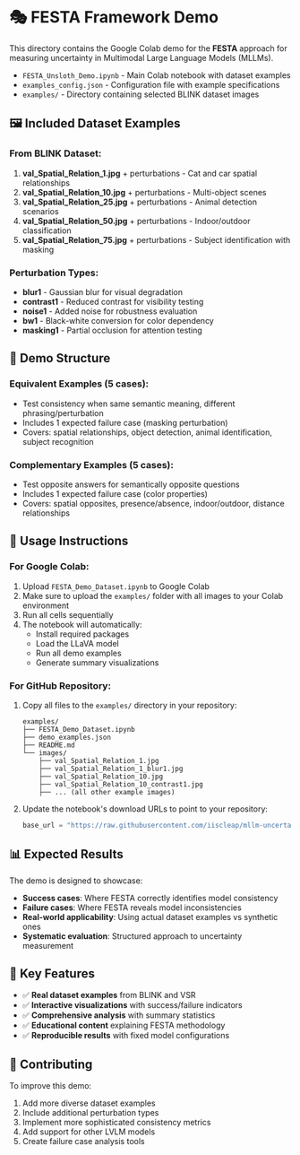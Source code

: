 # 🎭 FESTA Framework Demo

This directory contains the Google Colab demo for the **FESTA** approach for measuring uncertainty in Multimodal Large Language Models (MLLMs).

- `FESTA_Unsloth_Demo.ipynb` - Main Colab notebook with dataset examples
- `examples_config.json` - Configuration file with example specifications  
- `examples/` - Directory containing selected BLINK dataset images

## 🖼️ Included Dataset Examples

### From BLINK Dataset:
1. **val_Spatial_Relation_1.jpg** + perturbations - Cat and car spatial relationships
2. **val_Spatial_Relation_10.jpg** + perturbations - Multi-object scenes  
3. **val_Spatial_Relation_25.jpg** + perturbations - Animal detection scenarios
4. **val_Spatial_Relation_50.jpg** + perturbations - Indoor/outdoor classification
5. **val_Spatial_Relation_75.jpg** + perturbations - Subject identification with masking

### Perturbation Types:
- **blur1** - Gaussian blur for visual degradation
- **contrast1** - Reduced contrast for visibility testing  
- **noise1** - Added noise for robustness evaluation
- **bw1** - Black-white conversion for color dependency
- **masking1** - Partial occlusion for attention testing

## 🧪 Demo Structure

### Equivalent Examples (5 cases):
- Test consistency when same semantic meaning, different phrasing/perturbation
- Includes 1 expected failure case (masking perturbation)
- Covers: spatial relationships, object detection, animal identification, subject recognition

### Complementary Examples (5 cases):  
- Test opposite answers for semantically opposite questions
- Includes 1 expected failure case (color properties)
- Covers: spatial opposites, presence/absence, indoor/outdoor, distance relationships

## 🚀 Usage Instructions

### For Google Colab:
1. Upload `FESTA_Demo_Dataset.ipynb` to Google Colab
2. Make sure to upload the `examples/` folder with all images to your Colab environment  
3. Run all cells sequentially
4. The notebook will automatically:
   - Install required packages
   - Load the LLaVA model
   - Run all demo examples
   - Generate summary visualizations

### For GitHub Repository:
1. Copy all files to the `examples/` directory in your repository:
   ```
   examples/
   ├── FESTA_Demo_Dataset.ipynb
   ├── demo_examples.json  
   ├── README.md
   └── images/
       ├── val_Spatial_Relation_1.jpg
       ├── val_Spatial_Relation_1_blur1.jpg
       ├── val_Spatial_Relation_10.jpg
       ├── val_Spatial_Relation_10_contrast1.jpg
       ├── ... (all other example images)
   ```

2. Update the notebook's download URLs to point to your repository:
   ```python
   base_url = "https://raw.githubusercontent.com/iiscleap/mllm-uncertainty-estimation/main/examples/images/"
   ```

## 📊 Expected Results

The demo is designed to showcase:
- **Success cases**: Where FESTA correctly identifies model consistency
- **Failure cases**: Where FESTA reveals model inconsistencies  
- **Real-world applicability**: Using actual dataset examples vs synthetic ones
- **Systematic evaluation**: Structured approach to uncertainty measurement

## 🎯 Key Features

- ✅ **Real dataset examples** from BLINK and VSR
- ✅ **Interactive visualizations** with success/failure indicators
- ✅ **Comprehensive analysis** with summary statistics
- ✅ **Educational content** explaining FESTA methodology
- ✅ **Reproducible results** with fixed model configurations

## 🤝 Contributing

To improve this demo:
1. Add more diverse dataset examples
2. Include additional perturbation types
3. Implement more sophisticated consistency metrics
4. Add support for other LVLM models
5. Create failure case analysis tools

<!-- ## 📚 Citation

If you use this demo in your research, please cite:

```bibtex
@article{festa2024,
  title={FESTA: Framework for Evaluating Semantic and Temporal Assumptions in Multimodal LLMs},
  author={[Authors]},
  journal={arXiv preprint arXiv:xxxx.xxxx},
  year={2024}
} -->
```

